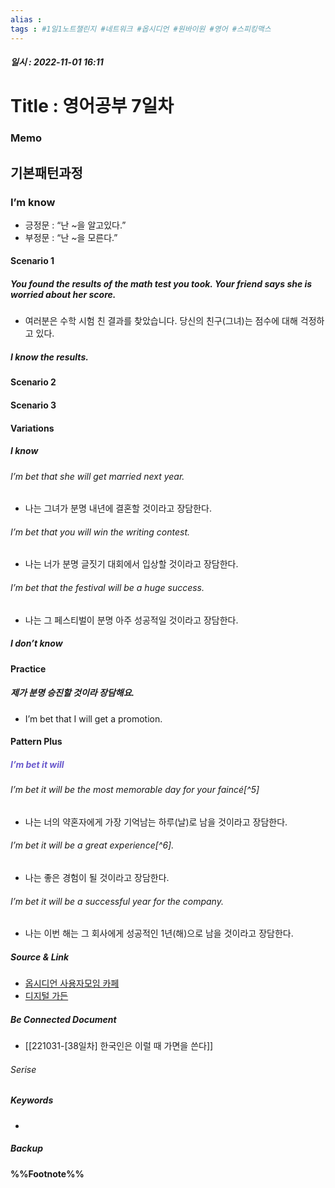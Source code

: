 ```yaml
---
alias : 
tags : #1일1노트챌린지 #네트워크 #옵시디언 #원바이원 #영어 #스피킹맥스
---
```


##### 일시 : 2022-11-01 16:11

# Title : 영어공부 7일차

### Memo

## 기본패턴과정

### I’m know
- 긍정문 : “난 ~을 알고있다.”
- 부정문 : “난 ~을 모른다.”

#### Scenario 1

##### You found the results of the math test you took. Your friend says she is worried about her score.
- 여러분은 수학 시험 친 결과를 찾았습니다. 당신의 친구(그녀)는 점수에 대해 걱정하고 있다.

##### I know the results.

#### Scenario 2


#### Scenario 3


#### Variations

##### I know

###### I’m bet that she will get married next year.
- 나는 그녀가 분명 내년에 결혼할 것이라고 장담한다.

###### I’m bet that you will win the writing contest.
- 나는 너가 분명 글짓기 대회에서 입상할 것이라고 장담한다.

###### I’m bet that the festival will be a huge success.
- 나는 그 페스티벌이 분명 아주 성공적일 것이라고 장담한다.

##### I don’t know

#### Practice

##### 제가 분명 승진할 것이라 장담해요.
- I’m bet that I will get a promotion.

#### Pattern Plus

##### <font color="SlateBlue">I’m bet it will</font>

###### I’m bet it will be the most memorable day for your faincé[^5]
- 나는 너의 약혼자에게 가장 기억남는 하루(날)로 남을 것이라고 장담한다.

###### I’m bet it will be a great experience[^6].
- 나는 좋은 경험이 될 것이라고 장담한다.

###### I’m bet it will be a successful year for the company.
- 나는 이번 해는 그 회사에게 성공적인 1년(해)으로 남을 것이라고 장담한다.

##### Source & Link
- [옵시디언 사용자모임 카페](https://cafe.naver.com/obsidianary/2285)
- [디지털 가든](https://chunghasull.netlify.app/221101-39일차-영어공부-7일차)

##### Be Connected Document
- [[221031-[38일차] 한국인은 이럴 때 가면을 쓴다]]

###### Serise


##### Keywords
- 

##### Backup


#### %%Footnote%%

[^1]: 